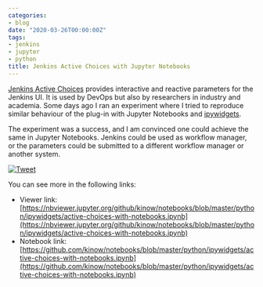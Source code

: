 ```yaml
---
categories:
- blog
date: "2020-03-26T00:00:00Z"
tags:
- jenkins
- jupyter
- python
title: Jenkins Active Choices with Jupyter Notebooks
---
```


[Jenkins Active Choices](https://plugins.jenkins.io/uno-choice/) provides interactive and reactive parameters for the Jenkins UI.
It is used by DevOps but also by researchers in industry and academia. Some days ago I ran an experiment where I tried
to reproduce similar behaviour of the plug-in with Jupyter Notebooks and [ipywidgets](https://ipywidgets.readthedocs.io/en/stable/).

The experiment was a success, and I am convinced one could achieve the same in Jupyter Notebooks. Jenkins could be used as
workflow manager, or the parameters could be submitted to a different workflow manager or another system.

<a href="https://twitter.com/kinow/status/1234053592203481090" alt="Link to Tweet">
<img alt="Tweet" class="ui image" src="/assets/posts/{{ page.date | date: "%Y-%m-%d" }}-{{ page.title | slugify }}/Screenshot_2020-03-26_17-45-04.png" />
</a>

You can see more in the following links:

- Viewer link: [https://nbviewer.jupyter.org/github/kinow/notebooks/blob/master/python/ipywidgets/active-choices-with-notebooks.ipynb](https://nbviewer.jupyter.org/github/kinow/notebooks/blob/master/python/ipywidgets/active-choices-with-notebooks.ipynb)
- Notebook link: [https://github.com/kinow/notebooks/blob/master/python/ipywidgets/active-choices-with-notebooks.ipynb](https://github.com/kinow/notebooks/blob/master/python/ipywidgets/active-choices-with-notebooks.ipynb)
